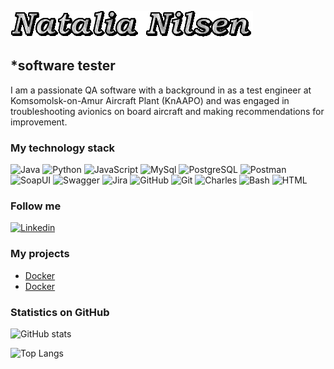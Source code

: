 ![Header](<https://github.com/natalianilsen1957/natalianilsen1957/blob/main/assets/my%20(1).gif>)

## **\*software tester**

I am a passionate QA software with a background in as a test engineer at Komsomolsk-on-Amur Aircraft Plant (KnAAPO) and was engaged in troubleshooting avionics on board aircraft and making recommendations for improvement.

### My technology stack

![Java](https://img.shields.io/badge/-Java-333?style=for-the-badge&logo=Java&logoColor=blue)
![Python](https://img.shields.io/badge/-Python-333?style=for-the-badge&logo=Python)
![JavaScript](https://img.shields.io/badge/-JavaScript-333?style=for-the-badge&logo=JavaScript)
![MySql](https://img.shields.io/badge/-MySql-333?style=for-the-badge&logo=MySql)
![PostgreSQL](https://img.shields.io/badge/-PostgreSQL-333?style=for-the-badge&logo=PostgreSQL)
![Postman](https://img.shields.io/badge/-Postman-333?style=for-the-badge&logo=Postman)
![SoapUI](https://img.shields.io/badge/-SoapUI-333?style=for-the-badge&logo=SoapUI)
![Swagger](https://img.shields.io/badge/-Swagger-333?style=for-the-badge&logo=Swagger)
![Jira](https://img.shields.io/badge/-Jira-333?style=for-the-badge&logo=Jira&logoColor=blue)
![GitHub](https://img.shields.io/badge/-GitHub-333?style=for-the-badge&logo=GitHub)
![Git](https://img.shields.io/badge/-Git-333?style=for-the-badge&logo=Git)
![Charles](https://img.shields.io/badge/-Charles-333?style=for-the-badge&logo=Charles)
![Bash](https://img.shields.io/badge/-Bash-333?style=for-the-badge&logo=Bash)
![HTML](https://img.shields.io/badge/-HTML-333?style=for-the-badge&logo=html5)

### Follow me

[![Linkedin](https://img.shields.io/badge/-Linkedin-333?style=for-the-badge&logo=linkedin)](https://www.linkedin.com/natalia-nilsen-220268250)

### My projects

<!-- HITHUB:START -->

- [Docker](https://github.com/natalianilsen1957/docker)
- [Docker](https://github.com/natalianilsen1957/docker)
<!-- HITHUB:END -->

### Statistics on GitHub

![GitHub stats](https://github-readme-stats.vercel.app/api?username=natalianilsen1957&show_icons=true&hide=prs,issues,contribs&theme=dark)

![Top Langs](https://github-readme-stats.vercel.app/api/top-langs/?username=natalianilsen1957&layout=compact&theme=dark)
